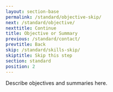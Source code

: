 ```yaml
---
layout: section-base
permalink: /standard/objective-skip/
next: /standard/objective/
nexttitle: Continue
title: Objective or Summary
previous: /standard/contact/
prevtitle: Back
skip: /standard/skills-skip/
skiptitle: Skip this step
section: standard
position: 2
---
```


Describe objectives and summaries here.
